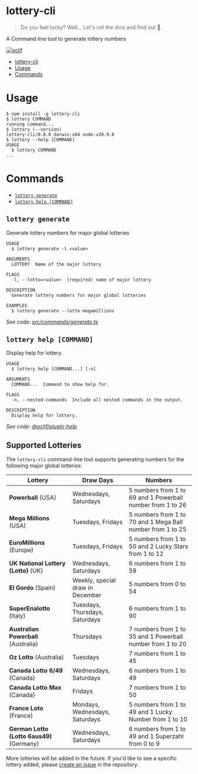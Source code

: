 # lottery-cli

> Do you feel lucky? Well... Let's roll the dice and find out 🎲.

A Command line tool to generate lottery numbers

[![oclif](https://img.shields.io/badge/cli-oclif-brightgreen.svg)](https://oclif.io)

<!-- toc -->

- [lottery-cli](#lottery-cli)
- [Usage](#usage)
- [Commands](#commands)
<!-- tocstop -->

# Usage

<!-- usage -->

```sh-session
$ npm install -g lottery-cli
$ lottery COMMAND
running command...
$ lottery (--version)
lottery-cli/0.0.0 darwin-x64 node-v20.9.0
$ lottery --help [COMMAND]
USAGE
  $ lottery COMMAND
...
```

<!-- usagestop -->

# Commands

<!-- commands -->

- [`lottery generate`](#lottery-generate)
- [`lottery help [COMMAND]`](#lottery-help-command)

## `lottery generate`

Generate lottery numbers for major global lotteries

```
USAGE
  $ lottery generate -l <value>

ARGUMENTS
  LOTTERY  Name of the major lottery

FLAGS
  -l, --lotto=<value>  (required) name of major lottery

DESCRIPTION
  Generate lottery numbers for major global lotteries

EXAMPLES
  $ lottery generate --lotto megamillions
```

_See code: [src/commands/generate.ts](https://github.com/bittricky/lottery-cli/blob/v0.0.0/src/commands/generate.ts)_

## `lottery help [COMMAND]`

Display help for lottery.

```
USAGE
  $ lottery help [COMMAND...] [-n]

ARGUMENTS
  COMMAND...  Command to show help for.

FLAGS
  -n, --nested-commands  Include all nested commands in the output.

DESCRIPTION
  Display help for lottery.
```

_See code: [@oclif/plugin-help](https://github.com/oclif/plugin-help/blob/v6.0.22/src/commands/help.ts)_

## Supported Lotteries

The `lottery-cli` command-line tool supports generating numbers for the following major global lotteries:

| Lottery                                   | Draw Days                        | Numbers                                                    |
| ----------------------------------------- | -------------------------------- | ---------------------------------------------------------- |
| **Powerball** (USA)                       | Wednesdays, Saturdays            | 5 numbers from 1 to 69 and 1 Powerball number from 1 to 26 |
| **Mega Millions** (USA)                   | Tuesdays, Fridays                | 5 numbers from 1 to 70 and 1 Mega Ball number from 1 to 25 |
| **EuroMillions** (Europe)                 | Tuesdays, Fridays                | 5 numbers from 1 to 50 and 2 Lucky Stars from 1 to 12      |
| **UK National Lottery (Lotto)** (UK)      | Wednesdays, Saturdays            | 6 numbers from 1 to 59                                     |
| **El Gordo** (Spain)                      | Weekly, special draw in December | 5 numbers from 0 to 54                                     |
| **SuperEnalotto** (Italy)                 | Tuesdays, Thursdays, Saturdays   | 6 numbers from 1 to 90                                     |
| **Australian Powerball** (Australia)      | Thursdays                        | 7 numbers from 1 to 35 and 1 Powerball number from 1 to 20 |
| **Oz Lotto** (Australia)                  | Tuesdays                         | 7 numbers from 1 to 45                                     |
| **Canada Lotto 6/49** (Canada)            | Wednesdays, Saturdays            | 6 numbers from 1 to 49                                     |
| **Canada Lotto Max** (Canada)             | Fridays                          | 7 numbers from 1 to 50                                     |
| **France Loto** (France)                  | Mondays, Wednesdays, Saturdays   | 5 numbers from 1 to 49 and 1 Lucky Number from 1 to 10     |
| **German Lotto (Lotto 6aus49)** (Germany) | Wednesdays, Saturdays            | 6 numbers from 1 to 49 and 1 Superzahl from 0 to 9         |

More lotteries will be added in the future. If you'd like to see a specific lottery added, please [create an issue](https://github.com/bittricky/lottery-cli/issues/new) in the repository.
